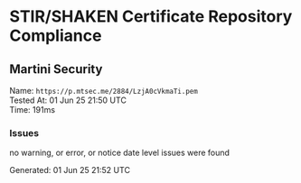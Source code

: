 # STIR/SHAKEN Certificate Repository Compliance

## Martini Security

Name: `https://p.mtsec.me/2884/LzjA0cVkmaTi.pem`\
Tested At: 01 Jun 25 21:50 UTC\
Time: 191ms

### Issues

no warning, or error, or notice date level issues were found

Generated: 01 Jun 25 21:52 UTC